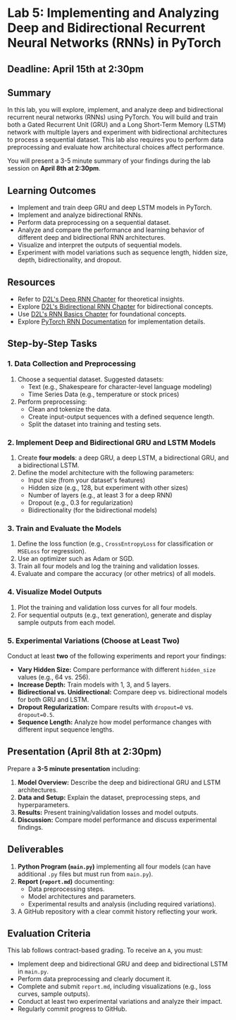 # Lab 5: Implementing and Analyzing Deep and Bidirectional Recurrent Neural Networks (RNNs) in PyTorch

## Deadline: April 15th at 2:30pm

## Summary

In this lab, you will explore, implement, and analyze deep and bidirectional recurrent neural networks (RNNs) using PyTorch. You will build and train both a Gated Recurrent Unit (GRU) and a Long Short-Term Memory (LSTM) network with multiple layers and experiment with bidirectional architectures to process a sequential dataset. This lab also requires you to perform data preprocessing and evaluate how architectural choices affect performance. 

You will present a 3-5 minute summary of your findings during the lab session on **April 8th at 2:30pm**.

## Learning Outcomes

- Implement and train deep GRU and deep LSTM models in PyTorch.
- Implement and analyze bidirectional RNNs.
- Perform data preprocessing on a sequential dataset.
- Analyze and compare the performance and learning behavior of different deep and bidirectional RNN architectures.
- Visualize and interpret the outputs of sequential models.
- Experiment with model variations such as sequence length, hidden size, depth, bidirectionality, and dropout.

## Resources

- Refer to [D2L's Deep RNN Chapter](https://d2l.ai/chapter_recurrent-modern/deep-rnn.html) for theoretical insights.
- Explore [D2L's Bidirectional RNN Chapter](https://d2l.ai/chapter_recurrent-modern/bi-rnn.html) for bidirectional concepts.
- Use [D2L's RNN Basics Chapter](https://d2l.ai/chapter_recurrent-neural-networks/index.html) for foundational concepts.
- Explore [PyTorch RNN Documentation](https://pytorch.org/docs/stable/nn.html#recurrent-layers) for implementation details.

## Step-by-Step Tasks

### 1. Data Collection and Preprocessing

1. Choose a sequential dataset. Suggested datasets:
   - Text (e.g., Shakespeare for character-level language modeling)
   - Time Series Data (e.g., temperature or stock prices)
2. Perform preprocessing:
   - Clean and tokenize the data.
   - Create input-output sequences with a defined sequence length.
   - Split the dataset into training and testing sets.

### 2. Implement Deep and Bidirectional GRU and LSTM Models

1. Create **four models**: a deep GRU, a deep LSTM, a bidirectional GRU, and a bidirectional LSTM.
2. Define the model architecture with the following parameters:
   - Input size (from your dataset's features)
   - Hidden size (e.g., 128, but experiment with other sizes)
   - Number of layers (e.g., at least 3 for a deep RNN)
   - Dropout (e.g., 0.3 for regularization)
   - Bidirectionality (for the bidirectional models)

### 3. Train and Evaluate the Models

1. Define the loss function (e.g., `CrossEntropyLoss` for classification or `MSELoss` for regression).
2. Use an optimizer such as Adam or SGD.
3. Train all four models and log the training and validation losses.
4. Evaluate and compare the accuracy (or other metrics) of all models.

### 4. Visualize Model Outputs

1. Plot the training and validation loss curves for all four models.
2. For sequential outputs (e.g., text generation), generate and display sample outputs from each model.

### 5. Experimental Variations (Choose at Least Two)

Conduct at least **two** of the following experiments and report your findings:

- **Vary Hidden Size:** Compare performance with different `hidden_size` values (e.g., 64 vs. 256).
- **Increase Depth:** Train models with 1, 3, and 5 layers.
- **Bidirectional vs. Unidirectional:** Compare deep vs. bidirectional models for both GRU and LSTM.
- **Dropout Regularization:** Compare results with `dropout=0` vs. `dropout=0.5`.
- **Sequence Length:** Analyze how model performance changes with different input sequence lengths.

## Presentation (April 8th at 2:30pm)

Prepare a **3-5 minute presentation** including:

1. **Model Overview:** Describe the deep and bidirectional GRU and LSTM architectures.
2. **Data and Setup:** Explain the dataset, preprocessing steps, and hyperparameters.
3. **Results:** Present training/validation losses and model outputs.
4. **Discussion:** Compare model performance and discuss experimental findings.

## Deliverables

1. **Python Program (`main.py`)** implementing all four models (can have additional `.py` files but must run from `main.py`).
2. **Report (`report.md`)** documenting:
   - Data preprocessing steps.
   - Model architectures and parameters.
   - Experimental results and analysis (including required variations).
3. A GitHub repository with a clear commit history reflecting your work.

## Evaluation Criteria

This lab follows contract-based grading. To receive an `A`, you must:

- Implement deep and bidirectional GRU and deep and bidirectional LSTM in `main.py`.
- Perform data preprocessing and clearly document it.
- Complete and submit `report.md`, including visualizations (e.g., loss curves, sample outputs).
- Conduct at least two experimental variations and analyze their impact.
- Regularly commit progress to GitHub.



